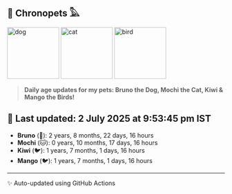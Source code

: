 ## 🐾 Chronopets 𓅓

<img src="https://media.giphy.com/media/3oriO0OEd9QIDdllqo/giphy.gif" width="120" height="120" alt="dog"> <img src="https://media.giphy.com/media/OmK8lulOMQ9XO/giphy.gif" width="120" height="120" alt="cat"> <img src="https://media.giphy.com/media/1dMNq7sH2v5i/giphy.gif" width="120" height="120" alt="bird"> 

> **Daily age updates for my pets: Bruno the Dog, Mochi the Cat, Kiwi & Mango the Birds!**

## 📅 Last updated: 2 July 2025 at 9:53:45 pm IST

- **Bruno** (🐶): 2 years, 8 months, 22 days, 16 hours
- **Mochi** (🐱): 0 years, 10 months, 17 days, 16 hours
- **Kiwi** (🐦): 1 years, 7 months, 1 days, 16 hours
- **Mango** (🐦): 1 years, 7 months, 1 days, 16 hours

---
✨ Auto-updated using GitHub Actions
